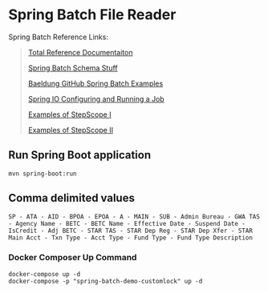 # Spring Batch File Reader

Spring Batch Reference Links:
> [Total Reference Documentaiton](https://docs.spring.io/spring-batch/docs/current/reference/html/index.html)
> 
> [Spring Batch Schema Stuff](https://docs.spring.io/spring-batch/docs/current/reference/html/schema-appendix.html)
> 
> [Baeldung GitHub Spring Batch Examples](https://github.com/eugenp/tutorials/tree/master/spring-batch)
> 
> [Spring IO Configuring and Running a Job](https://docs.spring.io/spring-batch/docs/current/reference/html/job.html)
> 
> [Examples of StepScope I](https://www.programcreek.com/java-api-examples/?api=org.springframework.batch.core.configuration.annotation.StepScope)
> 
> [Examples of StepScope II](https://www.programcreek.com/java-api-examples/?code=michaelhoffmantech%2Fpatient-batch-loader%2Fpatient-batch-loader-master%2Fsrc%2Fmain%2Fjava%2Fcom%2Fpluralsight%2Fspringbatch%2Fpatientbatchloader%2Fconfig%2FBatchJobConfiguration.java)

## Run Spring Boot application
```
mvn spring-boot:run
```
## Comma delimited values
```
SP - ATA - AID - BPOA - EPOA - A - MAIN - SUB - Admin Bureau - GWA TAS - Agency Name - BETC - BETC Name - Effective Date - Suspend Date - IsCredit - Adj BETC - STAR TAS - STAR Dep Reg - STAR Dep Xfer - STAR Main Acct - Txn Type - Acct Type - Fund Type - Fund Type Description
```

### Docker Composer Up Command
```
docker-compose up -d
docker-compose -p "spring-batch-demo-customlock" up -d
```